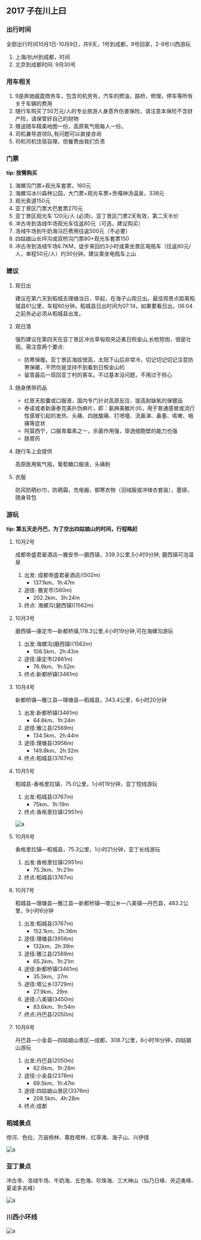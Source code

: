 ## 2017 子在川上曰

### 出行时间
全部出行时间10月1日-10月9日，共9天，1号到成都，9号回家，2-8号川西游玩

1. 上海/杭州到成都，时间
2. 北京到成都时间: 9月30号

### 用车相关
1. 9座奔驰威霆商务车，包含司机劳务，汽车的燃油，路桥，修理，停车等所有关于车辆的费用
2. 随行车购买了50万元/人的专业旅游人身意外伤害保险，请注意本保险不含财产险，请保管好自己的财物
3. 赠送随车精美地图一份，高原氧气瓶每人一份。
4. 司机兼导游领队,有问题可以直接咨询
5. 司机司机住宿自理，但餐费由我们负责

### 门票

**tip: 按需购买**

1. 海螺沟门票+观光车套票，160元
2. 海螺沟冰川森林公园，大门票+观光车票+贡嘎神汤温泉，338元
2. 观光索道150元
3. 亚丁景区门票大巴套票270元
4. 亚丁景区观光车 120元/人 (必须)，亚丁景区门票2天有效，第二天半价
4. 冲古寺到洛绒牛场观光车往返80元（可选，建议购买）
5. 洛绒牛场到牛奶海马匹费用往返500元（不必要）
6. 四姑娘山长坪沟或双桥沟门票80+观光车套票150
7. 冲古寺到洛绒牛场6.7KM，徒步来回约3小时或乘坐景区电瓶车（往返80元/人，单程50元/人）约30分钟。建议乘坐电瓶车上山

### 建议
1. 观日出

	建议在第六天到稻城去理塘当日，早起，在海子山观日出。最佳观景点距离稻城县61公里，车程60分钟。稻城县日出时间为07:14，如果要看日出，06:04之前务必必须从稻城县出发。

2. 观日落

	强烈建议在第四天在亚丁景区冲古草甸观央迈勇日照金山,长枪短炮，很是壮观。需注意两个要点:

	* 防寒保暖。亚丁景区海拔很高，太阳下山后非常冷，切记切记切记注意防寒保暖，不然你是坚持不到看到日照金山的
	* 留意最后一班回亚丁村的客车。不过基本没问题，不用过于担心

3. 随身携带药品

	* 红景天胶囊或口服液，国内专门针对高原反应、提高耐缺氧的保健品
	* 泰诺或者新康泰克美扑伪麻片，即：氨麻美敏片(Ⅱ)，用于普通感冒或流行性感冒引起的发热、头痛、四肢酸痛、打喷嚏、流鼻涕、鼻塞、咳嗽、咽痛等症状
	* 阿莫西宁，口服青霉素之一，杀菌作用强，穿透细胞壁的能力也强
	* 肠胃药
	
4. 随行车上会提供	

	高原医用氧气瓶，葡萄糖口服液，头痛粉

5. 衣服

	防风防晒纱巾，防晒霜，充电器，御寒衣物（羽绒服或冲锋衣套装），墨镜，随身背包

### 游玩

**tip: 第五天走丹巴，为了空出四姑娘山的时间，行程略赶**

1. 10月2号 

	成都帝盛君豪酒店—雅安市—磨西镇，339.3公里,5小时9分钟, 磨西镇可泡温泉
	
	1. 出发: 成都帝盛君豪酒店/(502m)
		* 137.1km、1h:47m
	2. 途径: 雅安市(580m)
		* 202.2km、3h:24m
	3. 终点: 海螺沟(磨西镇)(1562m)
	
2. 10月3号
	
	磨西镇—康定市—新都桥镇,178.3公里,4小时19分钟,可在海螺沟游玩

	1. 出发:海螺沟(磨西镇)(1562m)
		* 108.5km、2h:43m
	2. 途径:康定市(2861m)
		* 76.9km、1h:52m
	3. 终点:新都桥镇(3461m)

3. 10月4号

	新都桥镇—雅江县—理塘县—稻城县，343.4公里，6小时20分钟
	
	1. 出发:新都桥镇(3461m)
		* 64.6km、1h:24m
	2. 途径:雅江县(2569m)
		* 134.5km、2h:44m
	3. 途径:理塘县(3956m)
		* 149.8km、2h:32m
	4. 终点:稻城县(3767m)

4. 10月5号

	稻城县-香格里拉镇，75.0公里，1小时19分钟，亚丁短线游玩

	1. 出发:稻城县(3767m)
		* 75km、1h:19m
	2. 终点:香格里拉镇(2951m)

	![a](img/dy_6.jpeg)

5. 10月6号

	香格里拉镇—稻城县，75.3公里，1小时21分钟，亚丁长线游玩

	1. 出发:香格里拉镇(2951m)
		* 75.3km、1h:21m
	2. 终点:稻城县(3767m)

6. 10月7号

	稻城县—理塘县—雅江县—新都桥镇—塔公乡—八美镇—丹巴县，483.2公里，9小时6分钟

	1. 出发:稻城县(3767m)
		* 152.1km、2h:36m
	2. 途径:理塘县(3956m)
		* 132km、2h:39m
	3. 途径:雅江县(2569m)
		* 65.2km、1h:21m
	4. 途径:新都桥镇(3461m)
		* 35.5km、37m
	5. 途径:塔公乡(3729m)
		* 27.9km、29m
	6. 途径:八美镇(3450m)
		* 83.6km、1h:54m
	7. 终点:丹巴县(2050m)

7. 10月8号
	
	丹巴县—小金县—四姑娘山景区—成都，308.7公里，6小时16分钟，四姑娘山游玩

	1. 出发:丹巴县(2050m)
		* 62.6km、1h:28m
	2. 途径:小金县(2378m)
		* 69.5km、1h:47m
	2. 途径:四姑娘山景区(3376m)
		* 208.5km、4h:28m
	3. 终点:成都

### 稻城景点

傍河、色拉、万亩杨林、尊胜塔林、红草滩、海子山、兴伊措

![a](img/dy_2.jpeg)
	
### 亚丁景点

冲古寺、洛绒牛场、牛奶海、五色海、珍珠海、三大神山（仙乃日峰、央迈勇峰、夏诺多吉峰）

![a](img/dy_3.jpeg)

### 川西小环线

![a](img/dy_7.jpeg)


